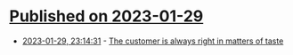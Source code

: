 # [Published on 2023-01-29](index.md)

* [2023-01-29, 23:14:31](https://news.ycombinator.com/item?id=34573811) - [The customer is always right in matters of taste](https://www.mickmel.com/the-customer-is-always-right-in-matters-of-taste/)
